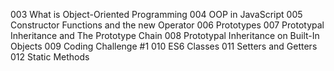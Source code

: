 003 What is Object-Oriented Programming
004 OOP in JavaScript
005 Constructor Functions and the new Operator
006 Prototypes
007 Prototypal Inheritance and The Prototype Chain
008 Prototypal Inheritance on Built-In Objects
009 Coding Challenge #1
010 ES6 Classes
011 Setters and Getters
012 Static Methods